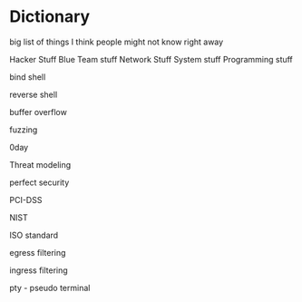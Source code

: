 # Dictionary

big list of things I think people might not know right away

Hacker Stuff
Blue Team stuff
Network Stuff
System stuff
Programming stuff



bind shell

reverse shell

buffer overflow

fuzzing

0day

Threat modeling

perfect security

PCI-DSS

NIST

ISO standard

egress filtering

ingress filtering

pty - pseudo terminal

